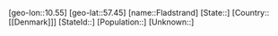 ﻿---
location: [57.45,10.55]
mapzoom: [7,12] 
mapmarker: city 
type: City
tags:
- geo/City


SpocWebEntityId: 30178
isDeleted: false
confidential: public

---
[geo-lon::10.55]
[geo-lat::57.45]
[name::Fladstrand]
[State::]
[Country::[[Denmark]]]
[StateId::]
[Population::]
[Unknown::]


